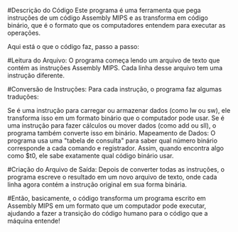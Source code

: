#Descrição do Código
Este programa é uma ferramenta que pega instruções de um código Assembly MIPS e as transforma em código binário, que é o formato que os computadores entendem para executar as operações.

Aqui está o que o código faz, passo a passo:

#Leitura do Arquivo: O programa começa lendo um arquivo de texto que contém as instruções Assembly MIPS. Cada linha desse arquivo tem uma instrução diferente.

#Conversão de Instruções: Para cada instrução, o programa faz algumas traduções:

Se é uma instrução para carregar ou armazenar dados (como lw ou sw), ele transforma isso em um formato binário que o computador pode usar.
Se é uma instrução para fazer cálculos ou mover dados (como add ou sll), o programa também converte isso em binário.
Mapeamento de Dados: O programa usa uma "tabela de consulta" para saber qual número binário corresponde a cada comando e registrador. Assim, quando encontra algo como $t0, ele sabe exatamente qual código binário usar.

#Criação do Arquivo de Saída: Depois de converter todas as instruções, o programa escreve o resultado em um novo arquivo de texto, onde cada linha agora contém a instrução original em sua forma binária.

#Então, basicamente, o código transforma um programa escrito em Assembly MIPS em um formato que um computador pode executar, ajudando a fazer a transição do código humano para o código que a máquina entende!
